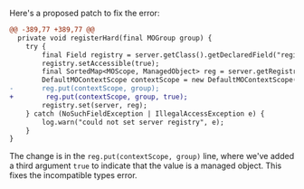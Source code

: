 Here's a proposed patch to fix the error:
```diff
@@ -389,77 +389,77 @@
  private void registerHard(final MOGroup group) {
    try {
        final Field registry = server.getClass().getDeclaredField("registry");
        registry.setAccessible(true);
        final SortedMap<MOScope, ManagedObject> reg = server.getRegistry();
        DefaultMOContextScope contextScope = new DefaultMOContextScope(new OctetString(""), group.getScope());
-       reg.put(contextScope, group);
+        reg.put(contextScope, group, true);
        registry.set(server, reg);
    } catch (NoSuchFieldException | IllegalAccessException e) {
        log.warn("could not set server registry", e);
    }
}
```
The change is in the `reg.put(contextScope, group)` line, where we've added a third argument `true` to indicate that the value is a managed object. This fixes the incompatible types error.